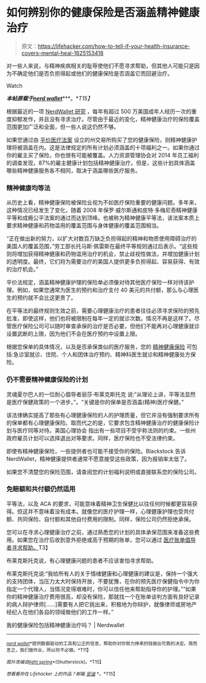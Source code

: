 # 如何辨别你的健康保险是否涵盖精神健康治疗

> 原文：<https://lifehacker.com/how-to-tell-if-your-health-insurance-covers-mental-heal-1625153418>

对一些人来说，与精神疾病相关的耻辱使他们不愿寻求帮助，但其他人可能只是因为不确定他们是否负担得起或他们的健康保险是否涵盖它而回避治疗。

Watch

***本帖原载于***[***nerd wallet***](http://www.nerdwallet.com/blog/health/2014/08/18/health-insurance-cover-mental-health-treatment/)***。**T15】*

根据最近的一项 [NerdWallet 研究](http://www.nerdwallet.com/blog/health/2014/03/17/depression/) ，每年有超过 500 万美国成年人经历一次的重度抑郁发作，并且没有寻求治疗。尽管由于最近的变化，精神健康治疗的保险覆盖范围更加广泛和全面，但一些人说这仍然不够。

如果您通过由 [平价医疗法案](http://www.hhs.gov/healthcare/rights/) 设立的州交易所购买了您的健康保险，则精神健康护理将被涵盖在内。这是法律规定的所有计划必须涵盖的十项福利之一。如果你通过你的雇主买了保险，你也很有可能被覆盖。人力资源管理协会对 2014 年员工福利的调查发现，87%的雇主健康计划包括精神健康治疗。但是，这些计划具体涵盖哪些精神健康服务各不相同，取决于涵盖哪些医疗服务。

### 精神健康均等法

从历史上看，精神健康保险被保险业视为不如医疗保险重要的健康问题。多年来，这种情况已经发生了变化，随着 2008 年保罗·威尔斯通和皮特·多梅尼奇精神健康平等和成瘾公平法案的通过而达到顶峰。也被称为精神健康平等法，该法案本质上要求精神健康和药物滥用的覆盖范围与身体健康的覆盖范围相当。

“正在做出新的努力，以扩大对数百万缺乏负担得起的精神和物质使用障碍治疗的美国人的覆盖范围，”劳工部长托马斯·佩雷斯在最终平等规则通过后表示。“这些规则将增加获得精神健康和药物滥用治疗的机会，禁止歧视性做法，并增加健康计划的透明度。最终，它们将为需要治疗的美国人提供更多负担得起、容易获得、有效的治疗机会。”

平价法规定，涵盖精神健康护理的保险单必须像对待其他医疗保险一样对待该护理。例如，如果您通常为医生的预约和治疗支付 40 美元的共付额，那么与心理医生的预约就不会比这更贵了。

在平等法的最终规则生效之前，需要心理健康治疗的患者往往必须寻求保险的预先批准，即使这样，他们也将被限制在每年一定的就诊次数。情况不再是这样了。尽管医疗保险公司可以随时审查承保的治疗是否必要，但他们不能再对心理健康就诊设置武断的上限，因为他们不会在医疗预约中设置上限。

根据您保单的具体情况，以及是否承保类似的医疗服务，您的 [精神健康保险](https://lifehacker.com/how-do-i-select-a-therapist-or-counselor-5874359) 可包括:急诊室就诊、住院、个人和团体治疗预约、精神科医生就诊和精神健康处方保险。

### 仍不需要精神健康保险的计划

灵魂夏尔巴人的一位耐心倡导者丽莎·布莱克斯托克 说:“从理论上讲，平等法显然是医疗保健政策的一个进步。”。“关键是你的保单是否涵盖(精神)医疗保健。”

该法律确实提高了那些有心理健康保险的人的护理质量，但它并没有强制要求所有的保单都有心理健康保险。取而代之的是，它要求包含精神健康治疗的健康保险计划与医疗同等对待。美国心理协会 指出有一些项目不受宇称法则的约束。一些州政府雇员计划可以选择退出对等要求。同样，医疗保险也不受法律约束。

即使有精神健康保险，一些提供者也可能不接受你的保险。Blackstock 告诉 NerdWallet，精神健康提供者通常不愿意接受这些政策，因为报销率太低了。

如果您不清楚您的保险范围，请查阅您的计划福利说明或直接联系您的保险公司。

### 免赔额和共付额仍然适用

平等法，以及 ACA 的要求，可能意味着精神卫生保健比以往任何时候都更容易获得。但这并不意味着没有成本。就像您的医疗护理一样，心理健康护理也受共付额、共同保险、自付额和其他自付费用的限制。同样，保险公司仍然拒绝承保。

您可以在寻求心理健康治疗之前，通过熟悉您的计划的具体承保范围来准备这些费用。如果您在治疗后收到意外拒绝或高于预期的账单，您可以通过 [医疗账单倡导者寻求帮助。](http://www.nerdwallet.com/blog/health/2014/08/13/medical-bill-advocate/)T3】

布莱克斯托克说，有心理健康问题的患者不应该害怕寻求帮助。

布莱克斯托克说:“我给所有人的关于情绪健康和心理健康的建议是，保持一个强大的支持团体，当压力太大时保持开放，不要犹豫，在你的预先医疗保健指令中为你指定一个代理人，当情况变得艰难时，你可以信任他来帮助指导你的护理。”“如果你的精神健康治疗费用很高，却没有保险，那就找一个在账单谈判方面有良好记录的病人辩护律师[……]需要有人把它挑出来，积极地为你辩护，就像律师或房地产经纪人在他们各自的领域做他们的工作一样。”

我的健康保险包括精神健康治疗吗？ | Nerdwallet

* * *

[<small>*nerd wallet*</small>](http://www.nerdwallet.com/)<small>*提供数据驱动的工具和公正的信息，帮助你对你努力挣来的钱做出可靠的决定。简而言之，我们做作业，所以你不必做。*T11】</small>

<small>*图片改编自*</small>[<small>*light spring*</small>](http://www.shutterstock.com/pic.mhtml?id=186351248&src=id)<small>*(Shutterstock)。*T15】</small>

<small>*想看看你在 Lifehacker 上的作品？邮箱*</small> [<small>*安迪*</small>](mailto:andy@lifehacker.com) <small>*。*T15】</small>